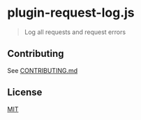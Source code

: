 # plugin-request-log.js

> Log all requests and request errors

## Contributing

See [CONTRIBUTING.md](CONTRIBUTING.md)
  
## License

[MIT](LICENSE)
